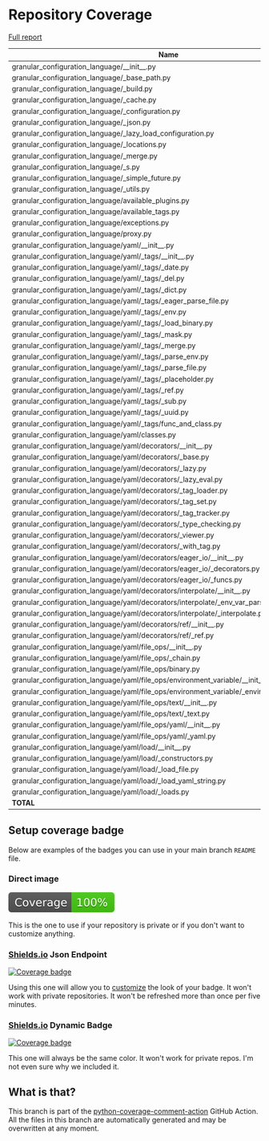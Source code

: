 # Repository Coverage

[Full report](https://htmlpreview.github.io/?https://github.com/lifedox/granular-configuration-language/blob/python-coverage-comment-action-data/htmlcov/index.html)

| Name                                                                                              |    Stmts |     Miss |   Branch |   BrPart |       Cover |   Missing |
|-------------------------------------------------------------------------------------------------- | -------: | -------: | -------: | -------: | ----------: | --------: |
| granular\_configuration\_language/\_\_init\_\_.py                                                 |        6 |        0 |        0 |        0 |     100.00% |           |
| granular\_configuration\_language/\_base\_path.py                                                 |       14 |        0 |        6 |        0 |     100.00% |           |
| granular\_configuration\_language/\_build.py                                                      |       45 |        0 |       16 |        0 |     100.00% |           |
| granular\_configuration\_language/\_cache.py                                                      |       67 |        0 |       12 |        0 |     100.00% |           |
| granular\_configuration\_language/\_configuration.py                                              |      152 |        0 |       22 |        0 |     100.00% |           |
| granular\_configuration\_language/\_json.py                                                       |       34 |        0 |       18 |        0 |     100.00% |           |
| granular\_configuration\_language/\_lazy\_load\_configuration.py                                  |      123 |        0 |        2 |        0 |     100.00% |           |
| granular\_configuration\_language/\_locations.py                                                  |       78 |        0 |        6 |        0 |     100.00% |           |
| granular\_configuration\_language/\_merge.py                                                      |       24 |        0 |       12 |        0 |     100.00% |           |
| granular\_configuration\_language/\_s.py                                                          |        2 |        0 |        0 |        0 |     100.00% |           |
| granular\_configuration\_language/\_simple\_future.py                                             |       19 |        0 |        0 |        0 |     100.00% |           |
| granular\_configuration\_language/\_utils.py                                                      |       46 |        0 |        8 |        0 |     100.00% |           |
| granular\_configuration\_language/available\_plugins.py                                           |        0 |        0 |        0 |        0 |     100.00% |           |
| granular\_configuration\_language/available\_tags.py                                              |        0 |        0 |        0 |        0 |     100.00% |           |
| granular\_configuration\_language/exceptions.py                                                   |       47 |        0 |        0 |        0 |     100.00% |           |
| granular\_configuration\_language/proxy.py                                                        |        2 |        0 |        0 |        0 |     100.00% |           |
| granular\_configuration\_language/yaml/\_\_init\_\_.py                                            |        3 |        0 |        0 |        0 |     100.00% |           |
| granular\_configuration\_language/yaml/\_tags/\_\_init\_\_.py                                     |        4 |        0 |        0 |        0 |     100.00% |           |
| granular\_configuration\_language/yaml/\_tags/\_date.py                                           |       22 |        0 |        2 |        0 |     100.00% |           |
| granular\_configuration\_language/yaml/\_tags/\_del.py                                            |        6 |        0 |        0 |        0 |     100.00% |           |
| granular\_configuration\_language/yaml/\_tags/\_dict.py                                           |        7 |        0 |        0 |        0 |     100.00% |           |
| granular\_configuration\_language/yaml/\_tags/\_eager\_parse\_file.py                             |       15 |        0 |        2 |        0 |     100.00% |           |
| granular\_configuration\_language/yaml/\_tags/\_env.py                                            |       11 |        0 |        0 |        0 |     100.00% |           |
| granular\_configuration\_language/yaml/\_tags/\_load\_binary.py                                   |       15 |        0 |        0 |        0 |     100.00% |           |
| granular\_configuration\_language/yaml/\_tags/\_mask.py                                           |        8 |        0 |        0 |        0 |     100.00% |           |
| granular\_configuration\_language/yaml/\_tags/\_merge.py                                          |       10 |        0 |        0 |        0 |     100.00% |           |
| granular\_configuration\_language/yaml/\_tags/\_parse\_env.py                                     |       37 |        0 |        6 |        0 |     100.00% |           |
| granular\_configuration\_language/yaml/\_tags/\_parse\_file.py                                    |       21 |        0 |        2 |        0 |     100.00% |           |
| granular\_configuration\_language/yaml/\_tags/\_placeholder.py                                    |        7 |        0 |        0 |        0 |     100.00% |           |
| granular\_configuration\_language/yaml/\_tags/\_ref.py                                            |        9 |        0 |        0 |        0 |     100.00% |           |
| granular\_configuration\_language/yaml/\_tags/\_sub.py                                            |        8 |        0 |        0 |        0 |     100.00% |           |
| granular\_configuration\_language/yaml/\_tags/\_uuid.py                                           |        8 |        0 |        0 |        0 |     100.00% |           |
| granular\_configuration\_language/yaml/\_tags/func\_and\_class.py                                 |       34 |        0 |        4 |        0 |     100.00% |           |
| granular\_configuration\_language/yaml/classes.py                                                 |      103 |        0 |        4 |        0 |     100.00% |           |
| granular\_configuration\_language/yaml/decorators/\_\_init\_\_.py                                 |        7 |        0 |        0 |        0 |     100.00% |           |
| granular\_configuration\_language/yaml/decorators/\_base.py                                       |       89 |        0 |       12 |        0 |     100.00% |           |
| granular\_configuration\_language/yaml/decorators/\_lazy.py                                       |       39 |        0 |        4 |        0 |     100.00% |           |
| granular\_configuration\_language/yaml/decorators/\_lazy\_eval.py                                 |       24 |        0 |        0 |        0 |     100.00% |           |
| granular\_configuration\_language/yaml/decorators/\_tag\_loader.py                                |       45 |        0 |        6 |        0 |     100.00% |           |
| granular\_configuration\_language/yaml/decorators/\_tag\_set.py                                   |       41 |        0 |       12 |        0 |     100.00% |           |
| granular\_configuration\_language/yaml/decorators/\_tag\_tracker.py                               |       51 |        0 |       10 |        0 |     100.00% |           |
| granular\_configuration\_language/yaml/decorators/\_type\_checking.py                             |       58 |        0 |        2 |        0 |     100.00% |           |
| granular\_configuration\_language/yaml/decorators/\_viewer.py                                     |      121 |        0 |       20 |        0 |     100.00% |           |
| granular\_configuration\_language/yaml/decorators/\_with\_tag.py                                  |       10 |        0 |        0 |        0 |     100.00% |           |
| granular\_configuration\_language/yaml/decorators/eager\_io/\_\_init\_\_.py                       |        4 |        0 |        0 |        0 |     100.00% |           |
| granular\_configuration\_language/yaml/decorators/eager\_io/\_decorators.py                       |       28 |        0 |        0 |        0 |     100.00% |           |
| granular\_configuration\_language/yaml/decorators/eager\_io/\_funcs.py                            |       16 |        0 |        0 |        0 |     100.00% |           |
| granular\_configuration\_language/yaml/decorators/interpolate/\_\_init\_\_.py                     |        2 |        0 |        0 |        0 |     100.00% |           |
| granular\_configuration\_language/yaml/decorators/interpolate/\_env\_var\_parser.py               |       23 |        0 |        4 |        0 |     100.00% |           |
| granular\_configuration\_language/yaml/decorators/interpolate/\_interpolate.py                    |       74 |        0 |       18 |        0 |     100.00% |           |
| granular\_configuration\_language/yaml/decorators/ref/\_\_init\_\_.py                             |        2 |        0 |        0 |        0 |     100.00% |           |
| granular\_configuration\_language/yaml/decorators/ref/\_ref.py                                    |       39 |        0 |       14 |        0 |     100.00% |           |
| granular\_configuration\_language/yaml/file\_ops/\_\_init\_\_.py                                  |        5 |        0 |        0 |        0 |     100.00% |           |
| granular\_configuration\_language/yaml/file\_ops/\_chain.py                                       |       59 |        0 |       20 |        0 |     100.00% |           |
| granular\_configuration\_language/yaml/file\_ops/binary.py                                        |       22 |        0 |        6 |        0 |     100.00% |           |
| granular\_configuration\_language/yaml/file\_ops/environment\_variable/\_\_init\_\_.py            |        2 |        0 |        0 |        0 |     100.00% |           |
| granular\_configuration\_language/yaml/file\_ops/environment\_variable/\_environment\_variable.py |       17 |        0 |        2 |        0 |     100.00% |           |
| granular\_configuration\_language/yaml/file\_ops/text/\_\_init\_\_.py                             |        2 |        0 |        0 |        0 |     100.00% |           |
| granular\_configuration\_language/yaml/file\_ops/text/\_text.py                                   |       22 |        0 |        6 |        0 |     100.00% |           |
| granular\_configuration\_language/yaml/file\_ops/yaml/\_\_init\_\_.py                             |        2 |        0 |        0 |        0 |     100.00% |           |
| granular\_configuration\_language/yaml/file\_ops/yaml/\_yaml.py                                   |       12 |        0 |        0 |        0 |     100.00% |           |
| granular\_configuration\_language/yaml/load/\_\_init\_\_.py                                       |        2 |        0 |        0 |        0 |     100.00% |           |
| granular\_configuration\_language/yaml/load/\_constructors.py                                     |       17 |        0 |        6 |        0 |     100.00% |           |
| granular\_configuration\_language/yaml/load/\_load\_file.py                                       |       24 |        0 |        4 |        0 |     100.00% |           |
| granular\_configuration\_language/yaml/load/\_load\_yaml\_string.py                               |       23 |        0 |        4 |        0 |     100.00% |           |
| granular\_configuration\_language/yaml/load/\_loads.py                                            |       18 |        0 |        4 |        0 |     100.00% |           |
|                                                                                         **TOTAL** | **1887** |    **0** |  **276** |    **0** | **100.00%** |           |


## Setup coverage badge

Below are examples of the badges you can use in your main branch `README` file.

### Direct image

[![Coverage badge](https://raw.githubusercontent.com/lifedox/granular-configuration-language/python-coverage-comment-action-data/badge.svg)](https://htmlpreview.github.io/?https://github.com/lifedox/granular-configuration-language/blob/python-coverage-comment-action-data/htmlcov/index.html)

This is the one to use if your repository is private or if you don't want to customize anything.

### [Shields.io](https://shields.io) Json Endpoint

[![Coverage badge](https://img.shields.io/endpoint?url=https://raw.githubusercontent.com/lifedox/granular-configuration-language/python-coverage-comment-action-data/endpoint.json)](https://htmlpreview.github.io/?https://github.com/lifedox/granular-configuration-language/blob/python-coverage-comment-action-data/htmlcov/index.html)

Using this one will allow you to [customize](https://shields.io/endpoint) the look of your badge.
It won't work with private repositories. It won't be refreshed more than once per five minutes.

### [Shields.io](https://shields.io) Dynamic Badge

[![Coverage badge](https://img.shields.io/badge/dynamic/json?color=brightgreen&label=coverage&query=%24.message&url=https%3A%2F%2Fraw.githubusercontent.com%2Flifedox%2Fgranular-configuration-language%2Fpython-coverage-comment-action-data%2Fendpoint.json)](https://htmlpreview.github.io/?https://github.com/lifedox/granular-configuration-language/blob/python-coverage-comment-action-data/htmlcov/index.html)

This one will always be the same color. It won't work for private repos. I'm not even sure why we included it.

## What is that?

This branch is part of the
[python-coverage-comment-action](https://github.com/marketplace/actions/python-coverage-comment)
GitHub Action. All the files in this branch are automatically generated and may be
overwritten at any moment.